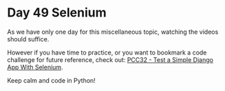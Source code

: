 # Day 49 Selenium

As we have only one day for this miscellaneous topic, watching the videos should suffice.

However if you have time to practice, or you want to bookmark a code challenge for future reference, check out: [PCC32 - Test a Simple Django App With Selenium](https://codechalleng.es/challenges/32/).

Keep calm and code in Python!

